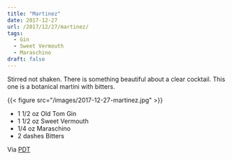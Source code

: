```yaml
---
title: "Martinez"
date: 2017-12-27
url: /2017/12/27/martinez/
tags:
  - Gin
  - Sweet Vermouth
  - Maraschino
draft: false
---
```


Stirred not shaken. There is something beautiful about a clear cocktail. This one is a botanical martini with bitters. 

{{< figure src="/images/2017-12-27-martinez.jpg" >}}

* 1 1/2 oz Old Tom Gin
* 1 1/2 oz Sweet Vermouth
* 1/4 oz Maraschino
* 2 dashes Bitters

Via [PDT](https://www.amazon.com/PDT-Cocktail-Book-Bartenders-Celebrated/dp/1402779232/)

